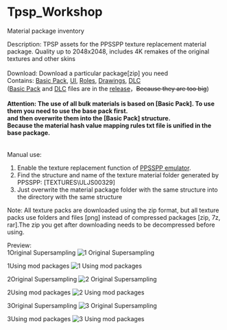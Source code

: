 # Tpsp_Workshop
Material package inventory  

Description: TPSP assets for the PPSSPP texture replacement material package. Quality up to 2048x2048, includes 4K remakes of the original textures and other skins  
<br/>
Download: Download a particular package[zip] you need
<br/>
Contains: [Basic Pack](https://github.com/MNDIA/Tpsp_Workshop/releases/tag/Basic_Pack), [UI](https://github.com/MNDIA/Tpsp_Workshop/tree/main/UI), [Roles](https://github.com/MNDIA/Tpsp_Workshop/tree/main/Roles), [Drawings](https://github.com/MNDIA/Tpsp_Workshop/tree/main/Drawings), [DLC](https://github.com/MNDIA/Tpsp_Workshop/releases/tag/DLC)  
([Basic Pack](https://github.com/MNDIA/Tpsp_Workshop/releases/tag/Basic_Pack) and [DLC](https://github.com/MNDIA/Tpsp_Workshop/releases/tag/DLC) files are in the [release](https://github.com/MNDIA/Tpsp_Workshop/releases)，~~Because they are too big~~)  
<br/>
**Attention: The use of all bulk materials is based on [Basic Pack]. To use them you need to use the base pack first.  
and then overwrite them into the [Basic Pack] structure.  
Because the material hash value mapping rules txt file is unified in the base package.**  
<br/>
<br/>
Manual use:
1. Enable the texture replacement function of [PPSSPP emulator](https://www.ppsspp.org/).
2. Find the structure and name of the texture material folder generated by PPSSPP: [TEXTURES\ULJS00329]
3. Just overwrite the material package folder with the same structure into the directory with the same structure  

Note: All texture packs are downloaded using the zip format, but all texture packs use folders and files [png] instead of compressed packages [zip, 7z, rar].The zip you get after downloading needs to be decompressed before using.
  
Preview:  
1Original Supersampling
![1 Original Supersampling](https://user-images.githubusercontent.com/74826767/221359309-7a73c53f-82b0-4835-91f9-ba482182b16c.png)


1Using mod packages
![1 Using mod packages](https://user-images.githubusercontent.com/74826767/221359317-3127a48f-9ba6-4843-8875-5676ae761af2.png)


2Original Supersampling
![2 Original Supersampling](https://user-images.githubusercontent.com/74826767/221359326-3665375a-b0fc-477c-ba50-ffae09f28a05.png)


2Using mod packages
![2 Using mod packages](https://user-images.githubusercontent.com/74826767/221359330-28b91505-714b-4c4a-b557-e7ef7d1f4288.png)


3Original Supersampling
![3 Original Supersampling](https://user-images.githubusercontent.com/74826767/221359333-4f61142a-a34e-484b-beb4-9054c081f18a.png)


3Using mod packages
![3 Using mod packages](https://user-images.githubusercontent.com/74826767/221359337-f7189b72-c4ef-4d63-8874-3778c8ea09fd.png)
